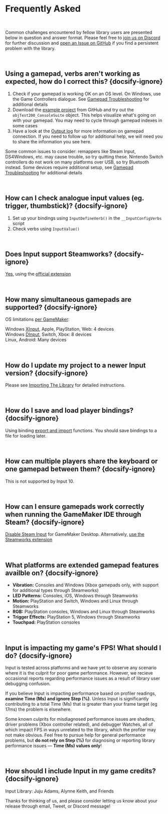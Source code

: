 # Frequently Asked

&nbsp;

Common challenges encountered by fellow library users are presented below in question and answer format. Please feel free to [join us on Discord](https://discord.gg/8krYCqr) for further discussion and [open an Issue on GitHub](https://github.com/offalynne/Input/issues?q=is%3Aissue+is%3Aopen) if you find a persistent problem with the library.

&nbsp;

## Using a gamepad, verbs aren't working as expected, how do I correct this? {docsify-ignore}

1. Check if your gamepad is working OK on an OS level. On Windows, use the Game Controllers dialogue. See [Gamepad Troubleshooting](Gamepad-Troubleshooting) for additional details
2. Download the [example project](https://github.com/offalynne/Input/archive/refs/heads/master.zip) from GitHub and try out the `objTest200_ConsoleSuite` object. This helps visualize what's going on with your gamepad. You may need to cycle through gamepad indexes in some cases
3. Have a look at the [Output log](https://i.imgur.com/gy3CUcu.png) for more information on gamepad connection. If you need to follow up for additional help, we will need you to share the information you see here.

Some common issues to consider: remappers like Steam Input, DS4Windows, etc. may cause trouble, so try quitting these. Nintendo Switch controllers do not work on many platforms over USB, so try Bluetooth instead. Some devices require additional setup, see [Gamepad Troubleshooting](Gamepad-Troubleshooting) for additional details

&nbsp;

## How can I check analogue input values (eg. trigger, thumbstick)? {docsify-ignore}

1. Set up your bindings using `InputDefineVerb()` in the `__InputConfigVerbs` script
2. Check verbs using `InputValue()`

&nbsp;

## Does Input support Steamworks? {docsify-ignore}

[Yes](Steamworks), using the [official extension](https://github.com/YoYoGames/GMEXT-Steamworks)

&nbsp;

## How many simultaneous gamepads are supported? {docsify-ignore}

OS limitations [per GameMaker](https://manual.yoyogames.com/GameMaker_Language/GML_Reference/Game_Input/GamePad_Input/Gamepad_Input.htm):

Windows [XInput](https://wikipedia.org/wiki/DirectInput#DirectInput_vs_XInput), Apple, PlayStation, Web: 4 devices<br>
Windows [DInput](https://wikipedia.org/wiki/DirectInput#DirectInput_vs_XInput), Switch, Xbox: 8 devices<br>
Linux, Android: Many devices<br>

&nbsp;

## How do I update my project to a newer Input version? {docsify-ignore}

Please see [Importing The Library](Importing-The-Library) for detailed instructions.

&nbsp;

## How do I save and load player bindings? {docsify-ignore}

Using binding [export and import](Functions-(Rebindings)) functions. You should save bindings to a file for loading later.

&nbsp;

## How can multiple players share the keyboard or one gamepad between them? {docsify-ignore}

This is not supported by Input 10.

&nbsp;

## How can I ensure gamepads work correctly when running the GameMaker IDE through Steam? {docsify-ignore}

[Disable Steam Input](https://i.imgur.com/cGdlVJO.png) for GameMaker Desktop. Alternatively, [use the Steamworks extension](Steamworks) 

&nbsp;

## What platforms are extended gamepad features availble on? {docsify-ignore}

- **Vibration:** Consoles and Windows (Xbox gamepads only, with support for additional types through Steamworks)
- **LED Patterns:** Consoles, iOS, Windows through Steamworks
- **Motion:** PlayStation and Switch, Windows and Linux through Steamworks
- **RGB:** PlayStation consoles, Windows and Linux through Steamworks
- **Trigger Effects:** PlayStation 5, Windows through Steamworks
- **Touchpad:** PlayStation consoles

&nbsp;

## Input is impacting my game's FPS! What should I do? {docsify-ignore}

Input is tested across platforms and we have yet to observe any scenario where it is the culprit for poor game performance. However, we recieve occasional reports regarding performance issues as a result of library user debugging confusion. 

If you believe Input is impacting performance based on profiler readings, **examine Time (Ms) and ignore Step (%)**. Unless Input is significantly contributing to a total Time (Ms) that is greater than your frame target (eg 17ms) the problem is elsewhere. 

Some known culprits for misdiagnosed performance issues are shaders, driver problems (Xbox controller related), and debugger Watches, all of which impact FPS in ways unrelated to the library, which the profiler may not make obvious. Feel free to pursue help for general performance problems, but **do not rely on Step (%)** for diagnosing or reporting library performance issues — **Time (Ms) values only**!

&nbsp;

## How should I include Input in my game credits? {docsify-ignore}

Input Library: Juju Adams, Alynne Keith, and Friends

Thanks for thinking of us, and please consider letting us know about your release through email, Tweet, or Discord message!

&nbsp;